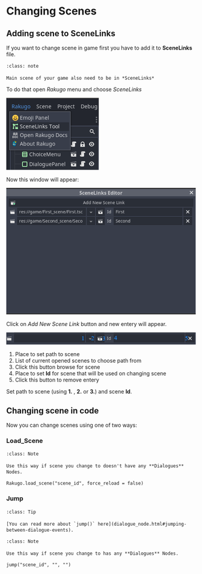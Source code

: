 # Changing Scenes

## Adding scene to SceneLinks

If you want to change scene in game first you have to add it to **SceneLinks** file.

```{admonition} Note
:class: note

Main scene of your game also need to be in *SceneLinks*
```

To do that open _Rakugo_ menu and choose _SceneLinks_

![](_images/changing_scene/01.png)

Now this window will appear:

![](_images/changing_scene/02.png)

Click on _Add New Scene Link_ button and new entery will appear.

![](_images/changing_scene/03.png)

1. Place to set path to scene
2. List of current opened scenes to choose path from
3. Click this button browse for scene
4. Place to set **Id** for scene that will be used on changing scene
5. Click this button to remove entery

Set path to scene (using **1.** , **2.** or **3.**) and scene **Id**.

## Changing scene in code

Now you can change scenes using one of two ways:

### Load_Scene

```{admonition} Note
:class: Note

Use this way if scene you change to doesn't have any **Dialogues** Nodes.
```

```gdscript
Rakugo.load_scene("scene_id", force_reload = false)
```

### Jump

```{admonition} Tip
:class: Tip

[You can read more about `jump()` here](dialogue_node.html#jumping-between-dialogue-events).
```

```{admonition} Note
:class: Note

Use this way if scene you change to has any **Dialogues** Nodes.
```

```gdscript
jump("scene_id", "", "")
```
